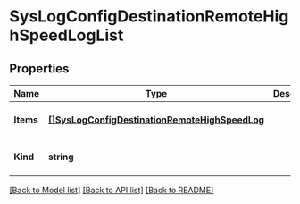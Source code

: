 # SysLogConfigDestinationRemoteHighSpeedLogList

## Properties
Name | Type | Description | Notes
------------ | ------------- | ------------- | -------------
**Items** | [**[]SysLogConfigDestinationRemoteHighSpeedLog**](sys_logConfig_destination_remoteHighSpeedLog.md) |  | [optional] [default to null]
**Kind** | **string** |  | [optional] [default to null]

[[Back to Model list]](../README.md#documentation-for-models) [[Back to API list]](../README.md#documentation-for-api-endpoints) [[Back to README]](../README.md)


